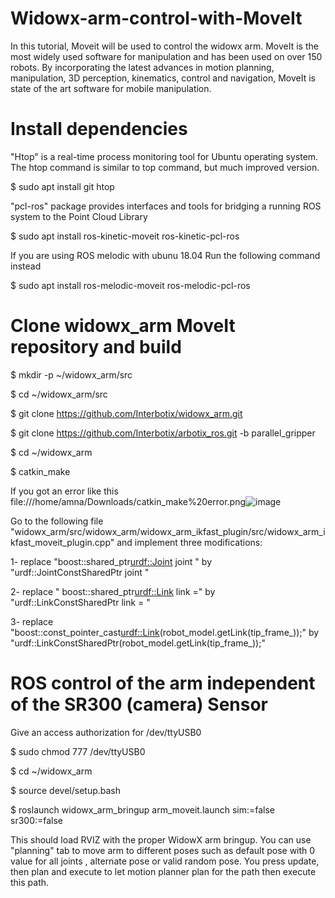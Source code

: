 # Widowx-arm-control-with-MoveIt
In this tutorial, Moveit will be used to control the widowx arm. MoveIt is the most widely used software for manipulation and has been used on over 150 robots. By incorporating the latest advances in motion planning, manipulation, 3D perception, kinematics, control and navigation, MoveIt is state of the art software for mobile manipulation.

# Install dependencies

"Htop" is a real-time process monitoring tool for Ubuntu operating system. The htop command is similar to top command, but much improved version.

$ sudo apt install git htop

"pcl-ros" package provides interfaces and tools for bridging a running ROS system to the Point Cloud Library

$ sudo apt install ros-kinetic-moveit ros-kinetic-pcl-ros

If you are using ROS melodic with ubunu 18.04 Run the following command instead

$ sudo apt install ros-melodic-moveit ros-melodic-pcl-ros

# Clone widowx_arm MoveIt repository and build

$ mkdir -p ~/widowx_arm/src

$ cd ~/widowx_arm/src

$ git clone https://github.com/Interbotix/widowx_arm.git

$ git clone https://github.com/Interbotix/arbotix_ros.git -b parallel_gripper

$ cd ~/widowx_arm

$ catkin_make

If you got an error like this 
file:///home/amna/Downloads/catkin_make%20error.png![image](https://user-images.githubusercontent.com/47673149/161577583-2e5546cc-b4b6-4134-97db-8054d84397fa.png)

Go to the following file "widowx_arm/src/widowx_arm/widowx_arm_ikfast_plugin/src/widowx_arm_ikfast_moveit_plugin.cpp" and implement three modifications:

1- replace "boost::shared_ptr<urdf::Joint> joint  " by "urdf::JointConstSharedPtr joint "

2- replace " boost::shared_ptr<urdf::Link> link =" by "urdf::LinkConstSharedPtr link = "

3- replace "boost::const_pointer_cast<urdf::Link>(robot_model.getLink(tip_frame_));" by "urdf::LinkConstSharedPtr(robot_model.getLink(tip_frame_));"

# ROS control of the arm independent of the SR300 (camera) Sensor

Give an access authorization for /dev/ttyUSB0

$ sudo chmod 777 /dev/ttyUSB0

$ cd ~/widowx_arm

$ source devel/setup.bash

$ roslaunch widowx_arm_bringup arm_moveit.launch sim:=false sr300:=false

This should load RVIZ with the proper WidowX arm bringup. You can use "planning" tab to move arm to different poses such as default pose with 0 value for all joints 
, alternate pose or valid random pose. You press update, then plan and execute to let motion planner plan for the path then execute this path.



